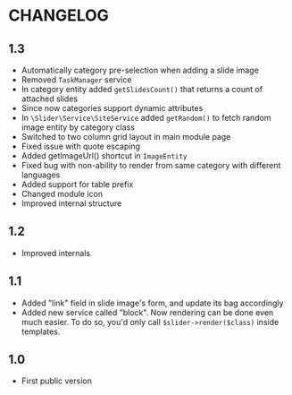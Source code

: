CHANGELOG
=========

1.3
---

 * Automatically category pre-selection when adding a slide image
 * Removed `TaskManager` service
 * In category entity added `getSlidesCount()` that returns a count of attached slides
 * Since now categories support dynamic attributes
 * In `\Slider\Service\SiteService` added `getRandom()` to fetch random image entity by category class
 * Switched to two column grid layout in main module page
 * Fixed issue with quote escaping
 * Added getImageUrl() shortcut in `ImageEntity`
 * Fixed bug with non-ability to render from same category with different languages
 * Added support for table prefix
 * Changed module icon
 * Improved internal structure

1.2
---

 * Improved internals

1.1
---

 * Added "link" field in slide image's form, and update its bag accordingly
 * Added new service called "block". Now rendering can be done even much easier. 
   To do so, you'd only call `$slider->render($class)` inside templates.

1.0
---

 * First public version